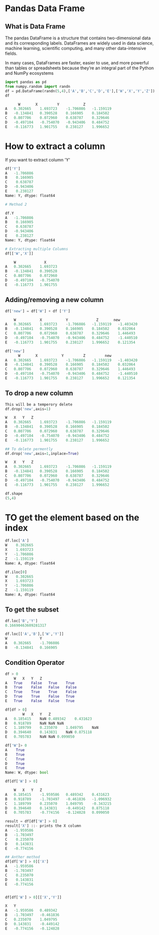 # Pandas Data Frame

## What is Data Frame
The pandas DataFrame is a structure that contains two-dimensional data and its corresponding labels. 
DataFrames are widely used in data science, machine learning, scientific computing, and many other data-intensive fields.

In many cases, DataFrames are faster, easier to use, and more powerful than tables or spreadsheets because 
they’re an integral part of the Python and NumPy ecosystems

```python
import pandas as pd
from numpy.random import randn
df = pd.DataFrame(randn(5,4),['A','B','C','D','E'],['W','X','Y','Z'])
df

      W	      X	        Y	        Z
A	0.302665	1.693723	-1.706086	-1.159119
B	-0.134841	0.390528	0.166905	0.184502
C	0.807706	0.072960	0.638787	0.329646
D	-0.497104	-0.754070	-0.943406	0.484752
E	-0.116773	1.901755	0.238127	1.996652
```

# How to extract a column
If you want to extract column 'Y'
```python
df['Y']
A   -1.706086
B    0.166905
C    0.638787
D   -0.943406
E    0.238127
Name: Y, dtype: float64

# Method 2

df.Y
A   -1.706086
B    0.166905
C    0.638787
D   -0.943406
E    0.238127
Name: Y, dtype: float64

# Extracting multiple Columns
df[['W','X']]

	W	          X
A	0.302665	1.693723
B	-0.134841	0.390528
C	0.807706	0.072960
D	-0.497104	-0.754070
E	-0.116773	1.901755
```

## Adding/removing  a new column
```python
df['new'] = df['W'] + df ['Y']

    W	        X	        Y	          Z	      new
A	0.302665	1.693723	-1.706086	-1.159119	-1.403420
B	-0.134841	0.390528	0.166905	0.184502	0.032064
C	0.807706	0.072960	0.638787	0.329646	1.446493
D	-0.497104	-0.754070	-0.943406	0.484752	-1.440510
E	-0.116773	1.901755	0.238127	1.996652	0.121354

df['new']
      W	      X	          Y	        Z	      new
A	0.302665	1.693723	-1.706086	-1.159119	-1.403420
B	-0.134841	0.390528	0.166905	0.184502	0.032064
C	0.807706	0.072960	0.638787	0.329646	1.446493
D	-0.497104	-0.754070	-0.943406	0.484752	-1.440510
E	-0.116773	1.901755	0.238127	1.996652	0.121354
```

## To drop a new column
```python
This will be a temperory delete
df.drop('new',axis=1)

W	X	Y	Z
A	0.302665	1.693723	-1.706086	-1.159119
B	-0.134841	0.390528	0.166905	0.184502
C	0.807706	0.072960	0.638787	0.329646
D	-0.497104	-0.754070	-0.943406	0.484752
E	-0.116773	1.901755	0.238127	1.996652

## To delete permently
df.drop('new',axis=1,inplace=True)

W	X	Y	Z
A	0.302665	1.693723	-1.706086	-1.159119
B	-0.134841	0.390528	0.166905	0.184502
C	0.807706	0.072960	0.638787	0.329646
D	-0.497104	-0.754070	-0.943406	0.484752
E	-0.116773	1.901755	0.238127	1.996652

df.shape
(5,4)
```

# TO get the element based on the index
```python
df.loc['A']
W    0.302665
X    1.693723
Y   -1.706086
Z   -1.159119
Name: A, dtype: float64

df.iloc[0]
W    0.302665
X    1.693723
Y   -1.706086
Z   -1.159119
Name: A, dtype: float64
```

## To get the subset
```python
df.loc['B','Y']
0.16690463609281317

df.loc[['A','B'],['W','Y']]
W	            Y
A	0.302665	-1.706086
B	-0.134841	0.166905
```

## Condition Operator
```python
df > 0
	W	X	Y	Z
A	True	False	True	True
B	True	False	False	False
C	True	True	True	False
D	True	True	False	True
E	True	False	False	True

df[df > 0]
		W	X	Y	Z
A	0.185415	NaN	0.489342	0.431623
B	0.918789	NaN	NaN	NaN
C	1.189799	0.235070	1.049795	NaN
D	0.394640	0.143831	NaN	0.875118
E	0.705783	NaN	NaN	0.099050

df['W']> 0
A    True
B    True
C    True
D    True
E    True
Name: W, dtype: bool

df[df['W'] > 0]

	W	X	Y	Z
A	0.185415	-1.959586	0.489342	0.431623
B	0.918789	-1.703497	-0.461836	-1.096932
C	1.189799	0.235070	1.049795	-0.343215
D	0.394640	0.143831	-0.449142	0.875118
E	0.705783	-0.774156	-0.124828	0.099050

result = df[df['W'] > 0]
result['X'] ::- prints the X column
A   -1.959586
B   -1.703497
C    0.235070
D    0.143831
E   -0.774156

## Anther method
df[df['W'] > 0]['X']
A   -1.959586
B   -1.703497
C    0.235070
D    0.143831
E   -0.774156


df[df['W'] > 0][['X','Y']]

X	Y
A	-1.959586	0.489342
B	-1.703497	-0.461836
C	0.235070	1.049795
D	0.143831	-0.449142
E	-0.774156	-0.124828

```
